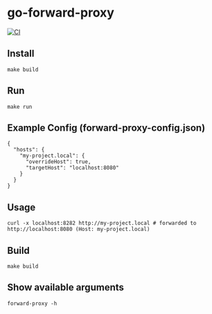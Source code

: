 # go-forward-proxy

[![CI](https://github.com/zerosuxx/go-forward-proxy/workflows/CI/badge.svg)](https://github.com/zerosuxx/go-forward-proxy/actions?query=workflow%3ACI)

## Install
```
make build
```

## Run
```
make run
```

## Example Config (forward-proxy-config.json)
```
{
  "hosts": {
    "my-project.local": {
      "overrideHost": true,
      "targetHost": "localhost:8080"
    }
  }
}
```

## Usage
```
curl -x localhost:8282 http://my-project.local # forwarded to http://localhost:8080 (Host: my-project.local)
```

## Build
```
make build
```

## Show available arguments
```
forward-proxy -h
```
